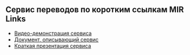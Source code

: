## Сервис переводов по коротким ссылкам MIR Links
- [Видео-демонстрация сервиса](https://youtu.be/vZuMFRPUEYc)
- [Документ, описывающий сервис](https://github.com/TopYar/MIR_Links/blob/master/MIR_Links_Description.pdf)
- [Краткая презентация сервиса](https://github.com/TopYar/MIR_Links/blob/master/MIR_Links_Presentation.pptx)
